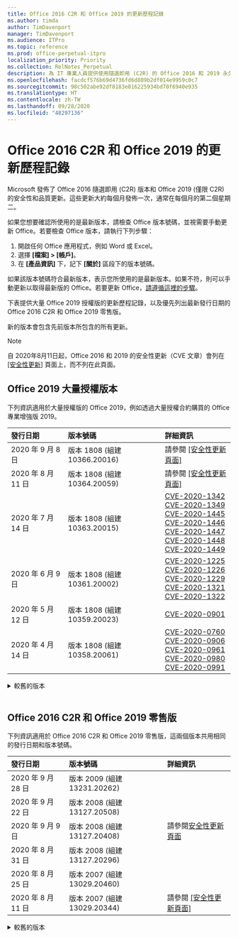 ```yaml
---
title: Office 2016 C2R 和 Office 2019 的更新歷程記錄
ms.author: timda
author: TimDavenport
manager: TimDavenport
ms.audience: ITPro
ms.topic: reference
ms.prod: office-perpetual-itpro
localization_priority: Priority
ms.collection: RelNotes_Perpetual
description: 為 IT 專業人員提供使用隨選即用 (C2R) 的 Office 2016 和 2019 永久版本的更新歷程記錄
ms.openlocfilehash: facdcf576b69d4736fd6d889b2df014e9959c0c7
ms.sourcegitcommit: 98c502abe92df8183e816225934bd70f6940e935
ms.translationtype: HT
ms.contentlocale: zh-TW
ms.lasthandoff: 09/28/2020
ms.locfileid: "48297136"
---
```

# <a name="update-history-for-office-2016-c2r-and-office-2019"></a>Office 2016 C2R 和 Office 2019 的更新歷程記錄

Microsoft 發佈了 Office 2016 隨選即用 (C2R) 版本和 Office 2019 (僅限 C2R) 的安全性和品質更新。這些更新大約每個月發佈一次，通常在每個月的第二個星期二。

如果您想要確認所使用的是最新版本，請檢查 Office 版本號碼，並視需要手動更新 Office。若要檢查 Office 版本，請執行下列步驟：

  1.    開啟任何 Office 應用程式，例如 Word 或 Excel。
  2.    選擇 **[檔案] > [帳戶]**。
  3.    在 **[產品資訊]** 下，記下 **[關於]** 區段下的版本號碼。

如果該版本號碼符合最新版本，表示您所使用的是最新版本。如果不符，則可以手動更新以取得最新版的 Office。若要更新 Office，[請遵循這裡的步驟](https://support.office.com/article/2ab296f3-7f03-43a2-8e50-46de917611c5)。


下表提供大量 Office 2019 授權版的更新歷程記錄，以及優先列出最新發行日期的 Office 2016 C2R 和 Office 2019 零售版。

新的版本會包含先前版本所包含的所有更新。


 > [!NOTE]
> 自 2020年8月11日起，Office 2016 和 2019 的安全性更新（CVE 文章）會列在 [[安全性更新]](https://docs.microsoft.com/officeupdates/microsoft365-apps-security-updates) 頁面上，而不列在此頁面。 


## <a name="volume-licensed-versions-of-office-2019"></a>Office 2019 大量授權版本
下列資訊適用於大量授權版的 Office 2019，例如透過大量授權合約購買的 Office 專業增強版 2019。

[//]: # (DO NOT REMOVE VL TABLE START)


|**發行日期**|**版本號碼**|**詳細資訊**|
|:-----|:-----|:-----|
|2020 年 9 月 8 日|版本 1808 (組建 10366.20016)|請參閱 [[安全性更新頁面]](https://docs.microsoft.com/officeupdates/microsoft365-apps-security-updates) |
|2020 年 8 月 11 日|版本 1808 (組建 10364.20059)|請參閱 [[安全性更新頁面]](https://docs.microsoft.com/officeupdates/microsoft365-apps-security-updates) |
|2020 年 7 月 14 日   |版本 1808 (組建 10363.20015)  |[CVE-2020-1342](https://portal.msrc.microsoft.com/zh-TW/security-guidance/advisory/CVE-2020-1342) <br/>[CVE-2020-1349](https://portal.msrc.microsoft.com/zh-TW/security-guidance/advisory/CVE-2020-1349) <br/>[CVE-2020-1445](https://portal.msrc.microsoft.com/zh-TW/security-guidance/advisory/CVE-2020-1445) <br/>[CVE-2020-1446](https://portal.msrc.microsoft.com/zh-TW/security-guidance/advisory/CVE-2020-1446) <br/>[CVE-2020-1447](https://portal.msrc.microsoft.com/zh-TW/security-guidance/advisory/CVE-2020-1447) <br/>[CVE-2020-1448](https://portal.msrc.microsoft.com/zh-TW/security-guidance/advisory/CVE-2020-1448) <br/>[CVE-2020-1449](https://portal.msrc.microsoft.com/zh-TW/security-guidance/advisory/CVE-2020-1449) <br/>|
|2020 年 6 月 9 日   |版本 1808 (組建 10361.20002)  |[CVE-2020-1225](https://portal.msrc.microsoft.com/zh-TW/security-guidance/advisory/CVE-2020-1225) <br/> [CVE-2020-1226](https://portal.msrc.microsoft.com/zh-TW/security-guidance/advisory/CVE-2020-1226) <br/>[CVE-2020-1229](https://portal.msrc.microsoft.com/zh-TW/security-guidance/advisory/CVE-2020-1229) <br/>[CVE-2020-1321](https://portal.msrc.microsoft.com/zh-TW/security-guidance/advisory/CVE-2020-1321) <br/>[CVE-2020-1322](https://portal.msrc.microsoft.com/zh-TW/security-guidance/advisory/CVE-2020-1322) <br/>|
|2020 年 5 月 12 日   |版本 1808 (組建 10359.20023)  |[CVE-2020-0901](https://portal.msrc.microsoft.com/zh-TW/security-guidance/advisory/CVE-2020-0901) <br/> |
|2020 年 4 月 14 日   |版本 1808 (組建 10358.20061)  |[CVE-2020-0760](https://portal.msrc.microsoft.com/zh-TW/security-guidance/advisory/CVE-2020-0760) <br/> [CVE-2020-0906](https://portal.msrc.microsoft.com/zh-TW/security-guidance/advisory/CVE-2020-0906) <br/> [CVE-2020-0961](https://portal.msrc.microsoft.com/zh-TW/security-guidance/advisory/CVE-2020-0961) <br/> [CVE-2020-0980](https://portal.msrc.microsoft.com/zh-TW/security-guidance/advisory/CVE-2020-0980) <br/>[CVE-2020-0991](https://portal.msrc.microsoft.com/zh-TW/security-guidance/advisory/CVE-2020-0991) <br/> |


[//]: # (DO NOT REMOVE VL TABLE END)

<details>
<summary>較舊的版本</summary>
 

[//]: # (DO NOT REMOVE VL OLD TABLE START)


|**發行日期**|**版本號碼**|**詳細資訊**|
|:-----|:-----|:-----|
|2020 年 3 月 10 日   |版本 1808 (組建 10357.20081)  |[CVE-2020-0850](https://portal.msrc.microsoft.com/zh-TW/security-guidance/advisory/CVE-2020-0850) <br/> [CVE-2020-0852](https://portal.msrc.microsoft.com/zh-TW/security-guidance/advisory/CVE-2020-0852) <br/> [CVE-2020-0892](https://portal.msrc.microsoft.com/zh-TW/security-guidance/advisory/CVE-2020-0892) <br/>  |
|2020 年 2 月 11 日   |版本 1808 (組建 10356.20006)  |[CVE-2020-0696](https://portal.msrc.microsoft.com/zh-TW/security-guidance/advisory/CVE-2020-0696) <br/> [CVE-2020-0759](https://portal.msrc.microsoft.com/zh-TW/security-guidance/advisory/CVE-2020-0759) <br/>  |


[//]: # (DO NOT REMOVE VL OLD TABLE END)

</details>


<br/>

## <a name="retail-versions-of-office-2016-c2r-and-office-2019"></a>Office 2016 C2R 和 Office 2019 零售版
下列資訊適用於 Office 2016 C2R 和 Office 2019 零售版，這兩個版本共用相同的發行日期和版本號碼。

[//]: # (DO NOT REMOVE RETAIL TABLE START)


|**發行日期**|**版本號碼**|**詳細資訊**|
|:-----|:-----|:-----|
|2020 年 9 月 28 日|版本 2009 (組建 13231.20262)| |
|2020 年 9 月 22 日|版本 2008 (組建 13127.20508)| |
|2020 年 9 月 9 日|版本 2008 (組建 13127.20408)|請參閱[安全性更新頁面](https://docs.microsoft.com/officeupdates/microsoft365-apps-security-updates) |
|2020 年 8 月 31 日|版本 2008 (組建 13127.20296)| |
|2020 年 8 月 25 日|版本 2007 (組建 13029.20460)| |
|2020 年 8 月 11 日|版本 2007 (組建 13029.20344)|請參閱 [[安全性更新頁面]](https://docs.microsoft.com/officeupdates/microsoft365-apps-security-updates) |


[//]: # (DO NOT REMOVE RETAIL TABLE END)

<details>
<summary>較舊的版本</summary>
 

[//]: # (DO NOT REMOVE RETAIL OLD TABLE START)


|**發行日期**|**版本號碼**|**詳細資訊**|
|:-----|:-----|:-----|
|2020 年 7 月 30 日|版本 2007 (組建 13029.20308)  |各種錯誤和效能修正。  <br/>  |
|2020 年 7 月 28 日|版本 2006 (組建 13001.20498)  |各種錯誤和效能修正。  <br/>  |
|2020 年 7 月 14 日|版本 2006 (組建13001.20384)  |[CVE-2020-1342](https://portal.msrc.microsoft.com/zh-TW/security-guidance/advisory/CVE-2020-1342) <br/>[CVE-2020-1349](https://portal.msrc.microsoft.com/zh-TW/security-guidance/advisory/CVE-2020-1349) <br/>[CVE-2020-1445](https://portal.msrc.microsoft.com/zh-TW/security-guidance/advisory/CVE-2020-1445) <br/>[CVE-2020-1446](https://portal.msrc.microsoft.com/zh-TW/security-guidance/advisory/CVE-2020-1446) <br/>[CVE-2020-1447](https://portal.msrc.microsoft.com/zh-TW/security-guidance/advisory/CVE-2020-1447) <br/>[CVE-2020-1449](https://portal.msrc.microsoft.com/zh-TW/security-guidance/advisory/CVE-2020-1449) <br/>[CVE-2020-1458](https://portal.msrc.microsoft.com/zh-TW/security-guidance/advisory/CVE-2020-1458) <br/>|
|2020 年 6 月 30 日|版本 2006 (組建 13001.20266)  |各種錯誤和效能修正。  <br/>  |
|2020 年 6 月 24 日|版本 2005 (組建 12827.20470)  |各種錯誤和效能修正。  <br/>  |
|2020 年 6 月 9 日|版本 2005 (組建 12827.20336)  |[CVE-2020-1225](https://portal.msrc.microsoft.com/zh-TW/security-guidance/advisory/CVE-2020-1225)  <br/> [CVE-2020-1226](https://portal.msrc.microsoft.com/zh-TW/security-guidance/advisory/CVE-2020-1226)  <br/> [CVE-2020-1229](https://portal.msrc.microsoft.com/zh-TW/security-guidance/advisory/CVE-2020-1229)  <br/> [CVE-2020-1321](https://portal.msrc.microsoft.com/zh-TW/security-guidance/advisory/CVE-2020-1321)  <br/> [CVE-2020-1322](https://portal.msrc.microsoft.com/zh-TW/security-guidance/advisory/CVE-2020-1322)  <br/>|
|2020 年 6 月 2 日|版本 2005 (組建 12827.20268)  |各種錯誤和效能修正。  <br/>  |
|2020 年 5 月 21 日|版本 2004 (組建 12730.20352)  |各種錯誤和效能修正。  <br/>  |
|2020 年 5 月 12 日|版本 2004 (組建 12730.20270)  |[CVE-2020-0901](https://portal.msrc.microsoft.com/zh-TW/security-guidance/advisory/CVE-2020-0901)  <br/>  |
|2020 年 5 月 4 日|版本 2004 (組建 12730.20250)  |[連結](https://support.microsoft.com/office/excel-word-powerpoint-file-becomes-corrupt-when-opening-a-file-that-contains-a-vba-project-or-after-enabling-a-macro-in-an-open-file-ad6ee6ca-db23-4614-a403-282821eb99f6?ui=en-us&rs=en-us&ad=us)<br/>  |
|2020 年 4 月 29 日|版本 2004 (組建 12730.20236)  |各種錯誤和效能修正。 <br/>  |
|2020 年 4 月 15 日|版本 2003 (組建 12624.20466)  |各種錯誤和效能修正。 <br/>  |
|2020 年 4 月 14 日|版本 2003 (組建 12624.20442)  |[CVE-2020-0760](https://portal.msrc.microsoft.com/zh-TW/security-guidance/advisory/CVE-2020-0760) <br/> [CVE-2020-0906](https://portal.msrc.microsoft.com/zh-TW/security-guidance/advisory/CVE-2020-0906) <br/> [CVE-2020-0961](https://portal.msrc.microsoft.com/zh-TW/security-guidance/advisory/CVE-2020-0961) <br/> [CVE-2020-0979](https://portal.msrc.microsoft.com/zh-TW/security-guidance/advisory/CVE-2020-0979) <br/> [CVE-2020-0980](https://portal.msrc.microsoft.com/zh-TW/security-guidance/advisory/CVE-2020-0980) <br/>[CVE-2020-0991](https://portal.msrc.microsoft.com/zh-TW/security-guidance/advisory/CVE-2020-0991) <br/> |
|2020 年 3 月 31 日|版本 2003 (組建 12624.20382)  |各種錯誤和效能修正。 <br/>  |
|2020 年 3 月 25 日|版本 2003 (組建 12624.20320)  |各種錯誤和效能修正。 <br/>  |
|2020 年 3 月 10 日|版本 2002 (組建 12527.20278)  |[CVE-2020-0850](https://portal.msrc.microsoft.com/zh-TW/security-guidance/advisory/CVE-2020-0850) <br/> [CVE-2020-0851](https://portal.msrc.microsoft.com/zh-TW/security-guidance/advisory/CVE-2020-0851) <br/> [CVE-2020-0855](https://portal.msrc.microsoft.com/zh-TW/security-guidance/advisory/CVE-2020-0855) <br/> [CVE-2020-0892](https://portal.msrc.microsoft.com/zh-TW/security-guidance/advisory/CVE-2020-0892) <br/>  |
|2020 年 3 月 1 日   |版本 2002 (組建 12527.20242)  |解決導致協力廠商應用程式無法從 Outlook 傳送電子郵件的問題。 <br/>  |


[//]: # (DO NOT REMOVE RETAIL OLD TABLE END)


</details>






